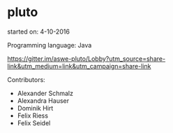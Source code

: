 # pluto

started on: 4-10-2016

Programming language: Java

https://gitter.im/aswe-pluto/Lobby?utm_source=share-link&utm_medium=link&utm_campaign=share-link

Contributors:
- Alexander Schmalz
- Alexandra Hauser
- Dominik Hirt
- Felix Riess
- Felix Seidel
